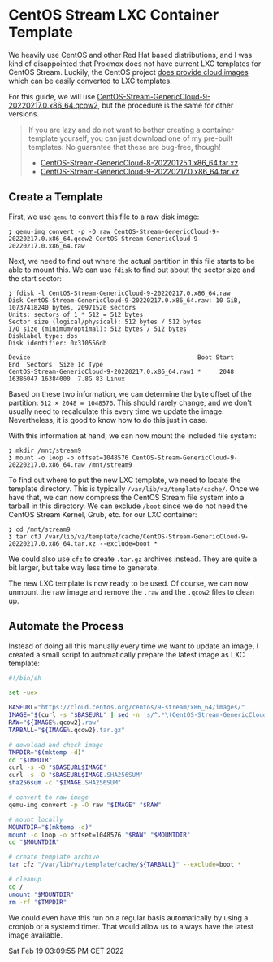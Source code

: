 CentOS Stream LXC Container Template
====================================

We heavily use CentOS and other Red Hat based distributions, and I was kind of disappointed that Proxmox does not have current LXC templates for CentOS Stream.
Luckily, the CentOS project [does provide cloud images](https://cloud.centos.org/centos/9-stream/x86_64/images/) which can be easily converted to LXC templates.

For this guide, we will use [CentOS-Stream-GenericCloud-9-20220217.0.x86_64.qcow2](https://cloud.centos.org/centos/9-stream/x86_64/images/CentOS-Stream-GenericCloud-9-20220217.0.x86_64.qcow2), but the procedure is the same for other versions.

> If you are lazy and do not want to bother creating a container template yourself, you can just download one of my pre-built templates.
> No guarantee that these are bug-free, though!
>
> - [CentOS-Stream-GenericCloud-8-20220125.1.x86_64.tar.xz](https://data.lkiesow.io/proxmox/CentOS-Stream-GenericCloud-8-20220125.1.x86_64.tar.xz)
> - [CentOS-Stream-GenericCloud-9-20220217.0.x86_64.tar.xz](https://data.lkiesow.io/proxmox/CentOS-Stream-GenericCloud-9-20220217.0.x86_64.tar.xz)

Create a Template
-----------------

First, we use `qemu` to convert this file to a raw disk image:

```
❯ qemu-img convert -p -O raw CentOS-Stream-GenericCloud-9-20220217.0.x86_64.qcow2 CentOS-Stream-GenericCloud-9-20220217.0.x86_64.raw
```

Next, we need to find out where the actual partition in this file starts to be able to mount this.
We can use `fdisk` to find out about the sector size and the start sector:

```
❯ fdisk -l CentOS-Stream-GenericCloud-9-20220217.0.x86_64.raw
Disk CentOS-Stream-GenericCloud-9-20220217.0.x86_64.raw: 10 GiB, 10737418240 bytes, 20971520 sectors
Units: sectors of 1 * 512 = 512 bytes
Sector size (logical/physical): 512 bytes / 512 bytes
I/O size (minimum/optimal): 512 bytes / 512 bytes
Disklabel type: dos
Disk identifier: 0x310556db

Device                                              Boot Start      End  Sectors  Size Id Type
CentOS-Stream-GenericCloud-9-20220217.0.x86_64.raw1 *     2048 16386047 16384000  7.8G 83 Linux
```

Based on these two information, we can determine the byte offset of the partition: `512 × 2048 = 1048576`.
This should rarely change, and we don't usually need to recalculate this every time we update the image.
Nevertheless, it is good to know how to do this just in case.

With this information at hand, we can now mount the included file system:

```
❯ mkdir /mnt/stream9
❯ mount -o loop -o offset=1048576 CentOS-Stream-GenericCloud-9-20220217.0.x86_64.raw /mnt/stream9
```

To find out where to put the new LXC template, we need to locate the template directory.
This is typically `/var/lib/vz/template/cache/`.
Once we have that, we can now compress the CentOS Stream file system into a tarball in this directory.
We can exclude `/boot` since we do not need the CentOS Stream Kernel, Grub, etc. for our LXC container:

```
❯ cd /mnt/stream9
❯ tar cfJ /var/lib/vz/template/cache/CentOS-Stream-GenericCloud-9-20220217.0.x86_64.tar.xz --exclude=boot *
```

We could also use `cfz` to create `.tar.gz` archives instead.
They are quite a bit larger, but take way less time to generate.

The new LXC template is now ready to be used.
Of course, we can now unmount the raw image and remove the `.raw` and the `.qcow2` files to clean up.


Automate the Process
--------------------

Instead of doing all this manually every time we want to update an image, I created a small script to automatically prepare the latest image as LXC template:

```sh
#!/bin/sh

set -uex

BASEURL="https://cloud.centos.org/centos/9-stream/x86_64/images/"
IMAGE="$(curl -s "$BASEURL" | sed -n 's/^.*\(CentOS-Stream-GenericCloud-9-[^"]*.qcow2\)".*$/\1/p' | tail -n1)"
RAW="${IMAGE%.qcow2}.raw"
TARBALL="${IMAGE%.qcow2}.tar.gz"

# download and check image
TMPDIR="$(mktemp -d)"
cd "$TMPDIR"
curl -s -O "$BASEURL$IMAGE"
curl -s -O "$BASEURL$IMAGE.SHA256SUM"
sha256sum -c "$IMAGE.SHA256SUM"

# convert to raw image
qemu-img convert -p -O raw "$IMAGE" "$RAW"

# mount locally
MOUNTDIR="$(mktemp -d)"
mount -o loop -o offset=1048576 "$RAW" "$MOUNTDIR"
cd "$MOUNTDIR"

# create template archive
tar cfz "/var/lib/vz/template/cache/${TARBALL}" --exclude=boot *

# cleanup
cd /
umount "$MOUNTDIR"
rm -rf "$TMPDIR"
```

We could even have this run on a regular basis automatically by using a cronjob or a systemd timer.
That would allow us to always have the latest image available.

<time>
Sat Feb 19 03:09:55 PM CET 2022
</time>
